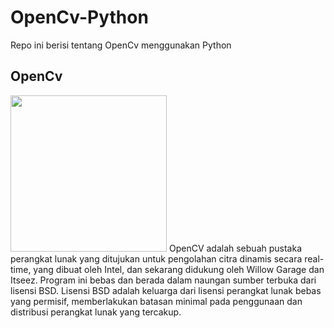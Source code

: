 # OpenCv-Python

Repo ini berisi tentang OpenCv menggunakan Python

## OpenCv

<img src="https://opencv.org/wp-content/uploads/2020/07/cropped-OpenCV_logo_white_600x.png" height="250" allign="center">
OpenCV adalah sebuah pustaka perangkat lunak yang ditujukan untuk pengolahan citra dinamis secara real-time, yang dibuat oleh Intel, dan sekarang didukung oleh Willow Garage dan Itseez. Program ini bebas dan berada dalam naungan sumber terbuka dari lisensi BSD. Lisensi BSD adalah keluarga dari lisensi perangkat lunak bebas yang permisif, memberlakukan batasan minimal pada penggunaan dan distribusi perangkat lunak yang tercakup.

##
